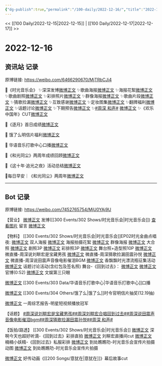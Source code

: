 ```yaml
---
{"dg-publish":true,"permalink":"/100-daily/2022-12-16/","title":"2022-12-16"}
---
```



<< [[100 Daily/2022-12-15\|2022-12-15]] | [[100 Daily/2022-12-17\|2022-12-17]] >>

# 2022-12-16

## 资讯站 记录

原博链接: https://weibo.com/6466290670/MjTRbCJi4

🌟《时光音乐会》
✨深深发博[微博正文](https://m.weibo.cn/6466290670/4847401837269880)
✨歌曲海报[微博正文](https://m.weibo.cn/6466290670/4847308757274708)
✨海报花絮[微博正文](https://m.weibo.cn/6466290670/4847335316915570)
✨歌曲剧照[微博正文](https://m.weibo.cn/6466290670/4847352944265209)
✨彩排照片[微博正文](https://m.weibo.cn/6466290670/4847363993375487)
✨群像海报[微博正文](https://m.weibo.cn/6466290670/4847364286711772)
✨歌曲片段[微博正文](https://m.weibo.cn/6466290670/4847394820459986)
✨猜歌捡漏[微博正文](https://m.weibo.cn/6466290670/4847395236218335)
✨互致感谢[微博正文](https://m.weibo.cn/6466290670/4847401184269821)
✨定妆图集[微博正文](https://m.weibo.cn/6466290670/4847408545011346)
✨翻牌福利[微博正文](https://m.weibo.cn/6466290670/4847339871931546)
✨话题讨论[微博正文](https://m.weibo.cn/6466290670/4847367663391054)
✨下期预告[微博正文](https://m.weibo.cn/6466290670/4847437166151492)
✨[#周深 和声#](https://s.weibo.com/weibo?q=%23%E5%91%A8%E6%B7%B1%20%E5%92%8C%E5%A3%B0%23) [微博正文](https://m.weibo.cn/6466290670/4847428366239729)
✨《欢乐中国年》CUT[微博正文](https://m.weibo.cn/6466290670/4847453486720762)

🌟《逐月》首日成绩[微博正文](https://m.weibo.cn/6466290670/4847378866113721)

🌟 饿了么明信片福利[微博正文](https://m.weibo.cn/6466290670/4847367323651103)

🌟 华语音乐打歌中心口播[微博正文](https://m.weibo.cn/6466290670/4847255003071811)

🌟《和光同尘》两周年成绩回顾[微博正文](https://m.weibo.cn/6466290670/4847278361674877)

🌟《这十年·追光之夜》活动总结[微博正文](https://m.weibo.cn/6466290670/4847411246141449)

🌟每日早安｜《和光同尘》两周年[微博正文](https://m.weibo.cn/6466290670/4847278093238929)

---
## Bot 记录

原博链接: https://weibo.com/7452765754/MjU0YAj9U

【营业】
[微博正文](https://m.weibo.cn/1736988591/4847400931819792) 发博([[300 Events/302 Shows/时光音乐会\|时光音乐会]])
[查看图片](https://wx4.sinaimg.cn/large/0088n2Pggy1h960zq02knj30yi0f2wfo.jpg) 留言 [微博正文](https://m.weibo.cn/1767819164/4847328530268164)

【物料】
[[300 Events/302 Shows/时光音乐会\|时光音乐会]]EP02时光金曲点唱夜:
[微博正文](https://m.weibo.cn/7703778879/4847307423481926) 双人海报
[微博正文](https://m.weibo.cn/5337758780/4847333356865381) 海报拍摄花絮
[微博正文](https://m.weibo.cn/7703778879/4847362785153151) 群像海报
[微博正文](https://m.weibo.cn/1767819164/4847328530268164) 大合照
[微博正文](https://m.weibo.cn/7703778879/4847350433188986) 剧照3P
[微博正文](https://m.weibo.cn/7478855230/4847362160461931) 彩排照3P
[微博正文](https://m.weibo.cn/7478855230/4847406552196011) 舞台照+造型照10P
[微博正文](https://m.weibo.cn/7703778879/4847398637282556) 微直播-周深说刘畊宏是宝藏男孩
[微博正文](https://m.weibo.cn/7703778879/4847399414020313) 微直播-周深猜歌捡漏田震孙悦
[微博正文](https://m.weibo.cn/7703778879/4847416367126393) 微直播-周深说田震声音像电影催泪BGM
[微博正文](https://m.weibo.cn/2373608053/4847332547365800) 香飘飘时光漂流瓶征集活动
[微博正文](https://m.weibo.cn/7703778879/4847366480598634) 话题讨论活动(含红包及签名照)
舞台-《回到过去》：
[微博正文](https://m.weibo.cn/1736988591/4847400931819792)
[微博正文](https://m.weibo.cn/7703778879/4847389389370903) 官博(0:52)
[微博正文](https://m.weibo.cn/1371117067/4847390878864486) 文娱第三只眼

[微博正文](https://m.weibo.cn/7186370005/4847228864956625) [[300 Events/303 Data/华语音乐打歌中心\|华语音乐打歌中心]]口播

[微博正文](https://m.weibo.cn/7756461320/4847365674250623) [[300 Events/304 Others/饿了么\|饿了么]]时令官明信片抽奖(12.19抽)

[微博正文](https://m.weibo.cn/2110705772/4847327553000980) 一周综艺报告-明星短视频播放冠军

【话题】
[#周深说刘畊宏是宝藏男孩#](https://s.weibo.com/weibo?q=%23%E5%91%A8%E6%B7%B1%E8%AF%B4%E5%88%98%E7%95%8A%E5%AE%8F%E6%98%AF%E5%AE%9D%E8%97%8F%E7%94%B7%E5%AD%A9%23)[#周深刘畊宏合唱回到过去#](https://s.weibo.com/weibo?q=%23%E5%91%A8%E6%B7%B1%E5%88%98%E7%95%8A%E5%AE%8F%E5%90%88%E5%94%B1%E5%9B%9E%E5%88%B0%E8%BF%87%E5%8E%BB%23)[#周深说田震声音像电影催泪bgm#](https://s.weibo.com/weibo?q=%23%E5%91%A8%E6%B7%B1%E8%AF%B4%E7%94%B0%E9%9C%87%E5%A3%B0%E9%9F%B3%E5%83%8F%E7%94%B5%E5%BD%B1%E5%82%AC%E6%B3%AAbgm%23)[#周深猜歌捡漏田震孙悦#](https://s.weibo.com/weibo?q=%23%E5%91%A8%E6%B7%B1%E7%8C%9C%E6%AD%8C%E6%8D%A1%E6%BC%8F%E7%94%B0%E9%9C%87%E5%AD%99%E6%82%A6%23)[#周深 和声#](https://s.weibo.com/weibo?q=%23%E5%91%A8%E6%B7%B1%20%E5%92%8C%E5%A3%B0%23)

【饭拍/路透】
[[300 Events/302 Shows/时光音乐会\|时光音乐会]]
[微博正文](https://m.weibo.cn/3123996041/4847423328887426) 深啊今天也超好听滴-《回到过去》彩排直拍
[微博正文](https://m.weibo.cn/6936653331/4847420461027046) 刘畊宏直播间cut
[微博正文](https://m.weibo.cn/1199596311/4847457965967778) 楠楠小妖精-《回到过去》私服彩排
[微博正文](https://m.weibo.cn/5488485092/4847223211558066) 到处瞧瞧叻-时光音乐会宣传片拍摄动图
[微博正文](https://m.weibo.cn/5488485092/4847367629840815) 到处瞧瞧叻-时光音乐会宣传片拍摄

[微博正文](https://m.weibo.cn/1825651663/4847421794298968) 好传动画《[[200 Songs/意犹在\|意犹在]]》幕后故事cut

